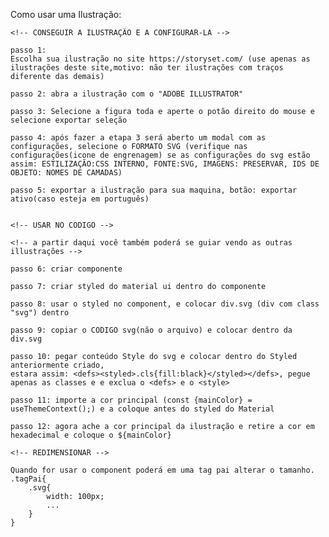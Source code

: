 Como usar uma Ilustração:

    <!-- CONSEGUIR A ILUSTRAÇÃO E A CONFIGURAR-LA -->

    passo 1: 
    Escolha sua ilustração no site https://storyset.com/ (use apenas as ilustrações deste site,motivo: não ter ilustrações com traços diferente das demais)

    passo 2: abra a ilustração com o "ADOBE ILLUSTRATOR"

    passo 3: Selecione a figura toda e aperte o potão direito do mouse e selecione exportar seleção

    passo 4: após fazer a etapa 3 será aberto um modal com as configurações, selecione o FORMATO SVG (verifique nas configurações(icone de engrenagem) se as configurações do svg estão assim: ESTILIZAÇÃO:CSS INTERNO, FONTE:SVG, IMAGENS: PRESERVAR, IDS DE OBJETO: NOMES DE CAMADAS)

    passo 5: exportar a ilustração para sua maquina, botão: exportar ativo(caso esteja em português)


    <!-- USAR NO CODIGO -->

    <!-- a partir daqui você também poderá se guiar vendo as outras illustrações -->

    passo 6: criar componente

    passo 7: criar styled do material ui dentro do componente

    passo 8: usar o styled no component, e colocar div.svg (div com class "svg") dentro

    passo 9: copiar o CODIGO svg(não o arquivo) e colocar dentro da div.svg

    passo 10: pegar conteúdo Style do svg e colocar dentro do Styled anteriormente criado,
    estara assim: <defs><styled>.cls{fill:black}</styled></defs>, pegue apenas as classes e e exclua o <defs> e o <style>

    passo 11: importe a cor principal (const {mainColor} = useThemeContext();) e a coloque antes do styled do Material

    passo 12: agora ache a cor principal da ilustração e retire a cor em hexadecimal e coloque o ${mainColor}

    <!-- REDIMENSIONAR -->

    Quando for usar o component poderá em uma tag pai alterar o tamanho.
    .tagPai{
        .svg{
            width: 100px;
            ...
        }
    }
